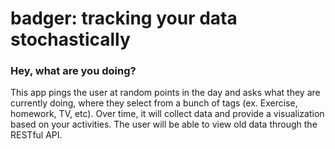 # badger: tracking your data stochastically

### Hey, what are you doing?

This app pings the user at random points in the day and asks what they are currently doing, where they select from a bunch of tags (ex. Exercise, homework, TV, etc). Over time, it will collect data and provide a visualization based on your activities. The user will be able to view old data through the RESTful API.

